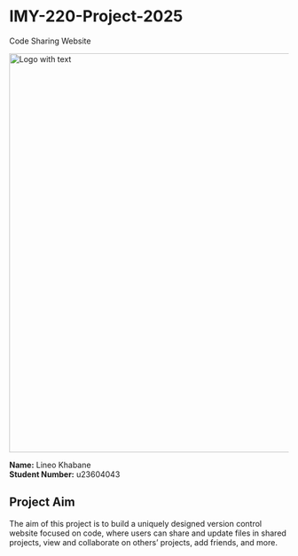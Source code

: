 # IMY-220-Project-2025
Code Sharing Website

<img width="1280" height="720" alt="Logo with text" src="https://github.com/user-attachments/assets/00a78d73-4778-4b39-aea8-41e80dd65d58" />


**Name:** Lineo Khabane  
**Student Number:** u23604043

## Project Aim

The aim of this project is to build a uniquely designed version control website focused on code, where users can share and update files in shared projects, view and collaborate on others’ projects, add friends, and more.
